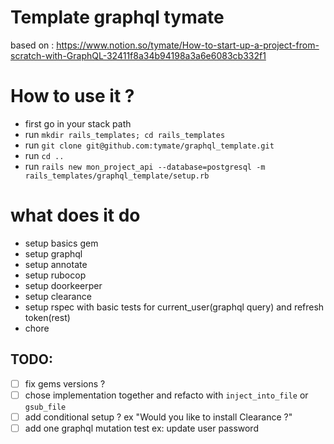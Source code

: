 # Template graphql tymate
 based on :
 https://www.notion.so/tymate/How-to-start-up-a-project-from-scratch-with-GraphQL-32411f8a34b94198a3a6e6083cb332f1
# How to use it ?

- first go in your stack path
- run `mkdir rails_templates; cd rails_templates`
- run `git clone git@github.com:tymate/graphql_template.git`
- run `cd ..`
- run `rails new mon_project_api --database=postgresql -m rails_templates/graphql_template/setup.rb`

# what does it do
- setup basics gem
- setup graphql
- setup annotate
- setup rubocop
- setup doorkeerper
- setup clearance
- setup rspec with basic tests for current_user(graphql query) and refresh token(rest)
- chore


## TODO:
- [ ] fix gems versions ?
- [ ] chose implementation together and refacto with `inject_into_file` or `gsub_file`
- [ ] add conditional setup ? ex "Would you like to install Clearance ?"
- [ ] add one graphql mutation test ex: update user password
